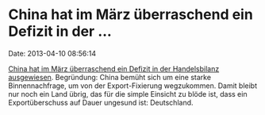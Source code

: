 China hat im März überraschend ein Defizit in der \...
======================================================

Date: 2013-04-10 08:56:14

[China hat im März überraschend ein Defizit in der Handelsbilanz
ausgewiesen](http://bbc.co.uk/news/business-22088705). Begründung: China
bemüht sich um eine starke Binnennachfrage, um von der Export-Fixierung
wegzukommen. Damit bleibt nur noch ein Land übrig, das für die simple
Einsicht zu blöde ist, dass ein Exportüberschuss auf Dauer ungesund ist:
Deutschland.
